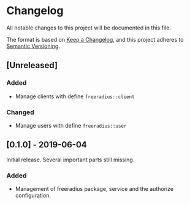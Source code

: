 # Changelog

All notable changes to this project will be documented in this file.

The format is based on [Keep a Changelog](https://keepachangelog.com/en/1.0.0/),
and this project adheres to [Semantic Versioning](https://semver.org/spec/v2.0.0.html).

## [Unreleased]

### Added

- Manage clients with define `freeradius::client`

### Changed

- Manage users with define `freeradius::user`

## [0.1.0] - 2019-06-04

Initial release. Several important parts still missing.

### Added

- Management of freeradius package, service and the authorize
  configuration.
